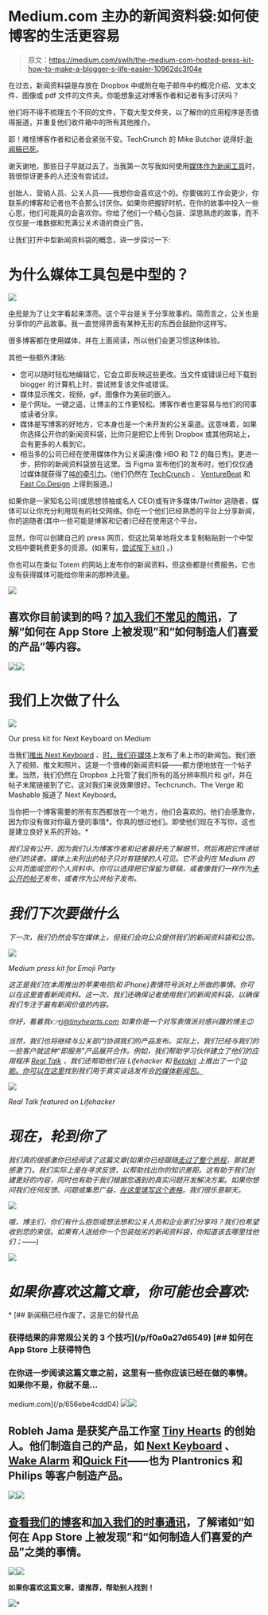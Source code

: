 # Medium.com 主办的新闻资料袋:如何使博客的生活更容易

> 原文：<https://medium.com/swlh/the-medium-com-hosted-press-kit-how-to-make-a-blogger-s-life-easier-10962dc3f04e>

在过去，新闻资料袋是存放在 Dropbox 中或附在电子邮件中的概况介绍、文本文件、图像或 pdf 文件的文件夹。你能想象这对博客作者和记者有多讨厌吗？

他们将不得不梳理五个不同的文件，下载大型文件夹，以了解你的应用程序是否值得报道，并重复他们收件箱中的所有其他推介。

耶！难怪博客作者和记者会紧张不安。TechCrunch 的 Mike Butcher 说得好:[新闻稿已死](http://mbites.com/2015/07/01/the-press-release-is-dead/)。

谢天谢地，那些日子早就过去了。当我第一次写我如何使用[媒体作为新闻工具](/swlh/the-press-release-is-dead-here-are-its-replacements-f0a0a27d6549#.udbljd1eu)时，我很惊讶更多的人还没有尝试过。

创始人、营销人员、公关人员——我想你会喜欢这个的。你要做的工作会更少，你联系的博客和记者也不会那么讨厌你。如果你把握好时机，在你的故事中投入一些心思，他们可能真的会喜欢你。你给了他们一个精心包装、深思熟虑的故事，而不仅仅是一堆数据和充满公关术语的商业广告。

让我们打开中型新闻资料袋的概念，进一步探讨一下:

# 为什么媒体工具包是中型的？

![](img/759736082ec9e64a79ebfb213ad603e3.png)

[中号](/about/about-medium-9eac453da935#.bpx41ktvl)是为了让文字看起来漂亮。这个平台是关于分享故事的。简而言之，公关也是分享你的产品故事。我一直觉得界面有某种无形的东西会鼓励你这样写。

很多博客都在使用媒体，并在上面阅读，所以他们会更习惯这种体验。

其他一些额外津贴:

*   您可以随时轻松地编辑它，它会立即反映这些更改。当文件或错误已经下载到 blogger 的计算机上时，尝试修复该文件或错误。
*   媒体显示推文，视频，gif，图像作为美丽的嵌入。
*   是个网址。一键之遥，让博主的工作更轻松。博客作者也更容易与他们的同事或读者分享。
*   媒体是写博客的好地方，它本身也是一个未开发的公关渠道。这意味着，如果你选择公开你的新闻资料袋，比你只是把它上传到 Dropbox 或其他网站上，会有更多的人看到它。
*   相当多的公司已经在使用媒体作为公关渠道(像 HBO 和 T2 的每日秀)。更进一步，把你的新闻资料袋放在这里。当 Figma 宣布他们的发布时，他们仅仅通过媒体就获得了[吨的牵引力](/figma-design/design-meet-the-internet-4140774f2872)。(他们仍然在 [TechCrunch](http://techcrunch.com/2015/12/03/figma-vs-goliath/#.ot2n2w:YW0X) 、 [VentureBeat](http://venturebeat.com/2015/12/03/user-interface-design-app-figma-launches-with-14m-led-by-greylock-partners/) 和 [Fast Co.Design](https://www.fastcodesign.com/3054382/figma-aims-to-be-a-github-for-designers) 上得到报道。)

如果你是一家知名公司(或思想领袖或名人 CEO)或有许多媒体/Twitter 追随者，媒体可以让你充分利用现有的社交网络。你在一个他们已经熟悉的平台上分享新闻，你的追随者(其中一些可能是博客和记者)已经在使用这个平台。

显然，你可以创建自己的 press 网页，但这比简单地将文本复制粘贴到一个中型文档中要耗费更多的资源。(如果有，[尝试按下 kit()](http://dopresskit.com/) 。)

你也可以在类似 Totem 的网站上发布你的新闻资料，但这些都是付费服务。它也没有获得媒体可能给你带来的那种流量。

![](img/7483c9036977920f615e1592cff9ceb0.png)

## 喜欢你目前读到的吗？[加入我们不常见的简讯](http://bit.ly/1kp6lTN)，了解“如何在 App Store 上被发现”和“如何制造人们喜爱的产品”等内容。

[![](img/dcdf9e605b7846de9c6395b9d1c4a908.png)](http://bit.ly/1kp6lTN)![](img/7483c9036977920f615e1592cff9ceb0.png)

# 我们上次做了什么

![](img/8aab7aadf0e0b46297bfe455a9be8021.png)

Our press kit for Next Keyboard on Medium

当我们[推出 Next Keyboard](/swlh/how-next-keyboard-became-the-most-funded-app-on-kickstarter-ada26c4384d1#.3okbcol51) 、[时，我们在媒体](/@robjama/7363fbd85754#.z0lgf14s2)上发布了未上市的新闻包。我们嵌入了视频、推文和照片。这是一个很棒的新闻资料袋——都方便地放在一个帖子里。当然，我们仍然在 Dropbox 上托管了我们所有的高分辨率照片和 gif，并在帖子末尾链接到了它。这对我们来说效果很好。Techcrunch、The Verge 和 Mashable 报道了 Next Keyboard。

当你把一个博客需要的所有东西都放在一个地方，他们会喜欢的。他们会感激你，因为你没有做对你最方便的事情*。你真的想过他们。即使他们现在不写你，这也是建立良好关系的开始。*

*我们没有公开，因为我们认为博客作者和记者最好先了解细节，然后再把它传递给他们的读者。媒体上未列出的帖子只对有链接的人可见。它不会列在 Medium 的公共页面或您的个人资料中。你可以选择把它保留为草稿，或者像我们一样作为[未公开的帖子](/the-story/new-on-medium-unlisted-d9477b716d1d#.8rua9hsdv)发布，或者作为公共帖子发布。*

# *我们下次要做什么*

*下一次，我们仍然会写在媒体上，但我们会向公众提供我们的新闻资料袋和公告。*

*![](img/3ea384dce91a51de1729e8c5a05247a3.png)*

*Medium press kit for Emoji Party*

*这正是我们在本周推出的苹果电视(和 iPhone)表情符号派对上所做的事情。你可以在这里查看新闻资料。这一次，我们还确保记者使用我们的新闻资料袋，以确保我们专注于最有新闻价值的内容。*

*你好，看着我👉rj@tinyhearts.com 如果你是一个对写表情派对感兴趣的博主😉*

*当然，我们也将继续与公关部门协调我们的产品发布。实际上，我们已经与我们的一些客户就这种“即服务”产品展开合作。例如，我们帮助学习伙伴建立了他们的应用程序 [Real Talk](http://www.thelearningpartnership.ca/real-talk) ，我们还帮助他们在 Lifehacker 和 [Betakit](http://betakit.com/tiny-hearts-teams-up-with-the-learning-partnership-to-give-young-people-real-talk-about-career-choices/) 上推出了一个[功能。你可以在这里](http://lifehacker.com/real-talk-offers-in-depth-career-advice-from-people-in-1740854565)找到我们用于真实谈话发布会[的媒体新闻包。](/@tlpcanada/7c94bc1367a6#.icxoo0j0y)*

*![](img/9efd1f353203e5a1169bd61f3ce33860.png)*

*Real Talk featured on Lifehacker*

# *现在，轮到你了*

*我们真的很感激你已经阅读了这篇文章(如果你已经跟随[走过了整个旅程](/@robjama)，那就更感激了)。我们实际上是在寻求反馈，以帮助找出你的知识差距。这有助于我们创建更好的内容，同时也有助于我们根据您遇到的真实问题开发解决方案。如果你想问我们任何反馈、问题或集思广益，[在这里填写这个表格](https://tinyhearts.typeform.com/to/DycQ58)。我们很乐意聊天。*

*[![](img/104f6eb912b8c61fce3db01bc23816dd.png)](https://tinyhearts.typeform.com/to/DycQ58)*

*哦，博主们，你们有什么抱怨或想法想和公关人员和企业家们分享吗？我们也希望收到您的来信。如果有人送给你一个包装拙劣的新闻资料袋，你知道该去哪里找他们；——)*

*![](img/0fe3a33f93517371f1b4a57744a3cb71.png)*

# *如果你喜欢这篇文章，你可能也会喜欢:*

*[](/p/f0a0a27d6549) [## 新闻稿已经作废了。这是它的替代品

### 获得结果的非常规公关的 3 个技巧](/p/f0a0a27d6549) [](/p/656ebe4cdd04) [## 如何在 App Store 上获得特色

### 在你进一步阅读这篇文章之前，这里有一些你应该已经在做的事情。如果你不是，你就不是…

medium.com](/p/656ebe4cdd04) ![](img/0fe3a33f93517371f1b4a57744a3cb71.png)![](img/b43386676b3f4d6c770853ee8f0f3dc4.png)

## Robleh Jama 是获奖产品工作室 [Tiny Hearts](http://www.tinyhearts.com/) 的创始人。他们制造自己的产品，如 [Next Keyboard](http://www.nextkeyboard.co) 、 [Wake Alarm](http://www.tinyhearts.com/wake) 和[Quick Fit](http://www.tinyhearts.com/quickfit)——也为 Plantronics 和 Philips 等客户制造产品。

[![](img/428f3f738b46b914daea7a3ce9a36de7.png)](http://www.twitter.com/robjama)![](img/7483c9036977920f615e1592cff9ceb0.png)

## [查看我们的博客](http://blog.tinyhearts.com)和[加入我们的时事通讯](http://bit.ly/1kp6lTN)，了解诸如“如何在 App Store 上被发现”和“如何制造人们喜爱的产品”之类的事情。

[![](img/dcdf9e605b7846de9c6395b9d1c4a908.png)](http://bit.ly/1kp6lTN)![](img/790b8d05e04306d97bb3431659fe3199.png)

**如果你喜欢这篇文章，请推荐，帮助别人找到！**

![](img/5bc9d65d35242683c8ae446907aee55e.png)*